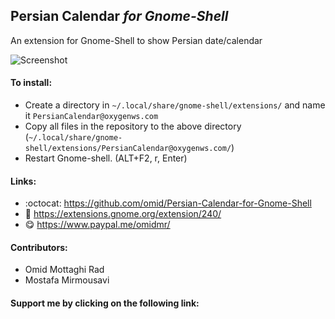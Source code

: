 ## Persian Calendar *for Gnome-Shell*

An extension for Gnome-Shell to show Persian date/calendar

![Screenshot](https://github.com/omid/Persian-Calendar-for-Gnome-Shell/blob/master/Screenshot.png?raw=true)


#### To install:
* Create a directory in `~/.local/share/gnome-shell/extensions/` and name it `PersianCalendar@oxygenws.com`
* Copy all files in the repository to the above directory (`~/.local/share/gnome-shell/extensions/PersianCalendar@oxygenws.com/`)
* Restart Gnome-shell. (ALT+F2, r, Enter)


#### Links:
* :octocat: https://github.com/omid/Persian-Calendar-for-Gnome-Shell
* :link: https://extensions.gnome.org/extension/240/
* :yum: https://www.paypal.me/omidmr/


#### Contributors:
* Omid Mottaghi Rad
* Mostafa Mirmousavi

#### Support me by clicking on the following link:

